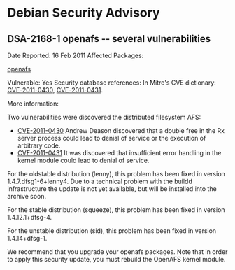 
Debian Security Advisory
========================


DSA-2168-1 openafs -- several vulnerabilities
---------------------------------------------



Date Reported:
16 Feb 2011
Affected Packages:

[openafs](https://packages.debian.org/src:openafs)

Vulnerable:
Yes
Security database references:
In Mitre's CVE dictionary: [CVE-2011-0430](https://security-tracker.debian.org/tracker/CVE-2011-0430), [CVE-2011-0431](https://security-tracker.debian.org/tracker/CVE-2011-0431).  

More information:

Two vulnerabilities were discovered the distributed filesystem AFS:


* [CVE-2011-0430](https://security-tracker.debian.org/tracker/CVE-2011-0430)
Andrew Deason discovered that a double free in the Rx server
 process could lead to denial of service or the execution of
 arbitrary code.
* [CVE-2011-0431](https://security-tracker.debian.org/tracker/CVE-2011-0431)
It was discovered that insufficient error handling in the
 kernel module could lead to denial of service.


For the oldstable distribution (lenny), this problem has been fixed in
version 1.4.7.dfsg1-6+lenny4. Due to a technical problem with the
buildd infrastructure the update is not yet available, but will be
installed into the archive soon.


For the stable distribution (squeeze), this problem has been fixed in
version 1.4.12.1+dfsg-4.


For the unstable distribution (sid), this problem has been fixed in
version 1.4.14+dfsg-1.


We recommend that you upgrade your openafs packages. Note that in order
to apply this security update, you must rebuild the OpenAFS kernel module. 





